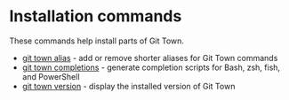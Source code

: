 # Installation commands

These commands help install parts of Git Town.

- [git town alias](commands/alias.md) - add or remove shorter aliases for Git
  Town commands
- [git town completions](commands/completions.md) - generate completion scripts
  for Bash, zsh, fish, and PowerShell
- [git town version](commands/version.md) - display the installed version of Git
  Town
